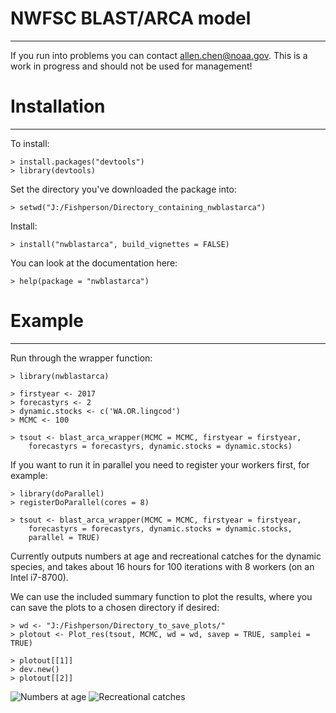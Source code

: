 NWFSC BLAST/ARCA model
=========
---

If you run into problems you can contact allen.chen@noaa.gov. This is a work in progress and should not be used for management!

# Installation #
---

To install:

    > install.packages("devtools")
	> library(devtools)
	
Set the directory you've downloaded the package into:

    > setwd("J:/Fishperson/Directory_containing_nwblastarca")

Install:

    > install("nwblastarca", build_vignettes = FALSE)

You can look at the documentation here:

    > help(package = "nwblastarca")

# Example #
---
    
Run through the wrapper function:

    > library(nwblastarca)

    > firstyear <- 2017
    > forecastyrs <- 2
    > dynamic.stocks <- c('WA.OR.lingcod')
    > MCMC <- 100

    > tsout <- blast_arca_wrapper(MCMC = MCMC, firstyear = firstyear, 
        forecastyrs = forecastyrs, dynamic.stocks = dynamic.stocks)

If you want to run it in parallel you need to register your workers first, for
example:

    > library(doParallel)
    > registerDoParallel(cores = 8)
        
    > tsout <- blast_arca_wrapper(MCMC = MCMC, firstyear = firstyear, 
        forecastyrs = forecastyrs, dynamic.stocks = dynamic.stocks, 
        parallel = TRUE)

Currently outputs numbers at age and recreational catches for the dynamic 
species, and takes about 16 hours for 100 iterations with 8 workers (on an Intel
i7-8700).

We can use the included summary function to plot the results, where you can
save the plots to a chosen directory if desired:
    
    > wd <- "J:/Fishperson/Directory_to_save_plots/"
    > plotout <- Plot_res(tsout, MCMC, wd = wd, savep = TRUE, samplei = TRUE)

    > plotout[[1]]
    > dev.new()
    > plotout[[2]]

![Numbers at age](https://raw.githubusercontent.com/allen-chen-noaa-gov/nwblastarca/tree/master/inst/rdme/NAA.png)
![Recreational catches](https://raw.githubusercontent.com/allen-chen-noaa-gov/nwblastarca/tree/master/inst/rdme/reccatches.png)
